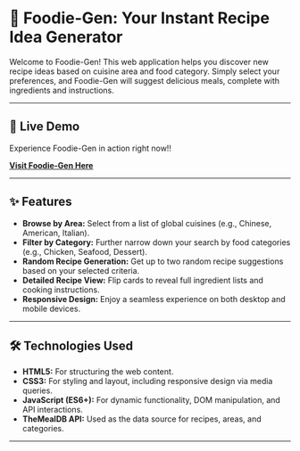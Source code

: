 # 🍳 Foodie-Gen: Your Instant Recipe Idea Generator

Welcome to Foodie-Gen! This web application helps you discover new recipe ideas based on cuisine area and food category. Simply select your preferences, and Foodie-Gen will suggest delicious meals, complete with ingredients and instructions.

---

## 🚀 Live Demo

Experience Foodie-Gen in action right now!!

[**Visit Foodie-Gen Here**](https://foodie-gen.netlify.app/)

---

## ✨ Features

* **Browse by Area:** Select from a list of global cuisines (e.g., Chinese, American, Italian).
* **Filter by Category:** Further narrow down your search by food categories (e.g., Chicken, Seafood, Dessert).
* **Random Recipe Generation:** Get up to two random recipe suggestions based on your selected criteria.
* **Detailed Recipe View:** Flip cards to reveal full ingredient lists and cooking instructions.
* **Responsive Design:** Enjoy a seamless experience on both desktop and mobile devices.

---
## 🛠️ Technologies Used

* **HTML5:** For structuring the web content.
* **CSS3:** For styling and layout, including responsive design via media queries.
* **JavaScript (ES6+):** For dynamic functionality, DOM manipulation, and API interactions.
* **TheMealDB API:** Used as the data source for recipes, areas, and categories.

---
